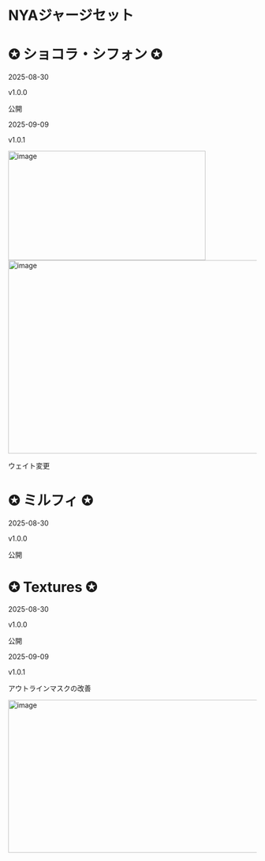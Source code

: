 # NYAジャージセット

# ✪ ショコラ・シフォン ✪

2025-08-30

v1.0.0

公開


2025-09-09

v1.0.1

<img width="400" height="221" alt="image" src="https://github.com/user-attachments/assets/b4129ffe-6733-471d-b972-c83e1405164c" />

<img width="781" height="391" alt="image" src="https://github.com/user-attachments/assets/233b6dfe-0894-43b7-a74f-0f3f77b989a2" />

ウェイト変更


# ✪ ミルフィ ✪

2025-08-30

v1.0.0

公開


# ✪ Textures ✪

2025-08-30

v1.0.0

公開



2025-09-09

v1.0.1

アウトラインマスクの改善

<img width="787" height="309" alt="image" src="https://github.com/user-attachments/assets/d2280413-5965-47a9-9abd-2e7e05af22db" />
